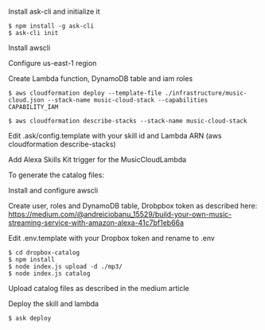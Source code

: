 Install ask-cli and initialize it
```
$ npm install -g ask-cli
$ ask-cli init
```

Install awscli

Configure us-east-1 region

Create Lambda function, DynamoDB table and iam roles
```
$ aws cloudformation deploy --template-file ./infrastructure/music-cloud.json --stack-name music-cloud-stack --capabilities CAPABILITY_IAM

$ aws cloudformation describe-stacks --stack-name music-cloud-stack
```

Edit .ask/config.template with your skill id and Lambda ARN (aws cloudformation describe-stacks)

Add Alexa Skills Kit trigger for the MusicCloudLambda 

To generate the catalog files:

Install and configure awscli

Create user, roles and DynamoDB table, Drobpbox token as described here: https://medium.com/@andreiciobanu_15529/build-your-own-music-streaming-service-with-amazon-alexa-41c7bf1eb66a

Edit .env.template with your Dropbox token and rename to .env
```
$ cd dropbox-catalog
$ npm install
$ node index.js upload -d ./mp3/
$ node index.js catalog
```

Upload catalog files as described in the medium article

Deploy the skill and lambda
```
$ ask deploy
```
